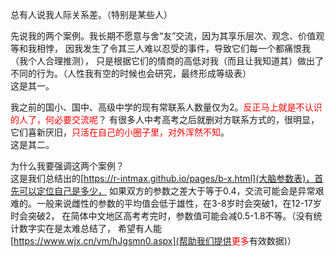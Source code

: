 <style>red{color: red;}</style>
总有人说我人际关系差。（特别是某些人）

先说我的两个案例。我长期不愿意与舍“友”交流，因为其享乐层次、观念、价值观等和我相悖，
因我发生了令其三人难以忍受的事件，导致它们每一个都痛恨我（我个人合理推测），
只是根据它们的情商的高低对我（而且让我知道其）做出了不同的行为。（人性我有空的时候也会研究，最终形成等级表）  
这是其一。

我之前的国小、国中、高级中学的现有常联系人数量仅为2。<red>反正马上就是不认识的人了，何必要交流呢</red>？
有很多人中考高考之后就删对方联系方式的，很明显，它们喜新厌旧，<red>只活在自己的小圈子里，对外浑然不知</red>。  
这是其二。

为什么我要强调这两个案例？  
这是我们总结出的[https://r-intmax.github.io/pages/b-x.html](大脑参数表)，首先可以定位自己是多少，
如果双方的参数之差大于等于0.4，交流可能会是异常艰难的。一般来说雌性的参数的平均值会低于雄性，在3-8岁时会突破1，在12-17岁时会突破2，
在简体中文地区高考考完时，参数值可能会减0.5-1.8不等。（没有统计数字实在是太难总结了，
希望有人能[https://www.wjx.cn/vm/hJgsmn0.aspx](帮助我们提供<red>更多</red>有效数据)）
